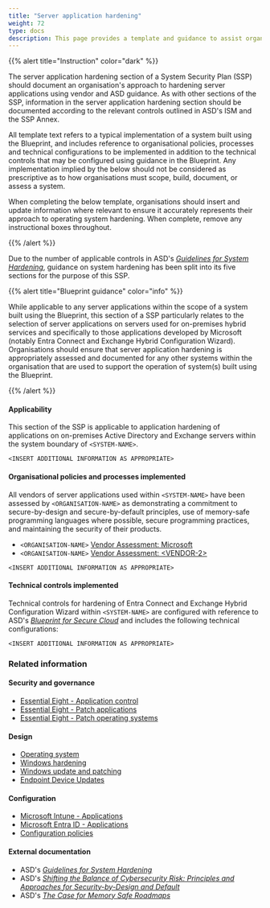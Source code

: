 ```yaml
---
title: "Server application hardening"
weight: 72
type: docs
description: This page provides a template and guidance to assist organisations in documenting their approach to server application hardening associated with their system(s) built on ASD's Blueprint for Secure Cloud.
---
```


{{% alert title="Instruction" color="dark" %}}

The server application hardening section of a System Security Plan (SSP) should document an organisation's approach to hardening server applications using vendor and ASD guidance. As with other sections of the SSP, information in the server application hardening section should be documented according to the relevant controls outlined in ASD's ISM and the SSP Annex.

All template text refers to a typical implementation of a system built using the Blueprint, and includes reference to organisational policies, processes and technical configurations to be implemented in addition to the technical controls that may be configured using guidance in the Blueprint. Any implementation implied by the below should not be considered as prescriptive as to how organisations must scope, build, document, or assess a system.

When completing the below template, organisations should insert and update information where relevant to ensure it accurately represents their approach to operating system hardening. When complete, remove any instructional boxes throughout.

{{% /alert %}}

Due to the number of applicable controls in ASD's [_Guidelines for System Hardening_](https://www.cyber.gov.au/resources-business-and-government/essential-cyber-security/ism/cyber-security-guidelines/guidelines-system-hardening), guidance on system hardening has been split into its five sections for the purpose of this SSP.

{{% alert title="Blueprint guidance" color="info" %}}

While applicable to any server applications within the scope of a system built using the Blueprint, this section of a SSP particularly relates to the selection of server applications on servers used for on-premises hybrid services and specifically to those applications developed by Microsoft (notably Entra Connect and Exchange Hybrid Configuration Wizard). Organisations should ensure that server application hardening is appropriately assessed and documented for any other systems within the organisation that are used to support the operation of system(s) built using the Blueprint.

{{% /alert %}}

#### Applicability

This section of the SSP is applicable to application hardening of applications on on-premises Active Directory and Exchange servers within the system boundary of `<SYSTEM-NAME>`.

`<INSERT ADDITIONAL INFORMATION AS APPROPRIATE>`

#### Organisational policies and processes implemented

All vendors of server applications used within `<SYSTEM-NAME>` have been assessed by `<ORGANISATION-NAME>` as demonstrating a commitment to secure-by-design and secure-by-default principles, use of memory-safe programming languages where possible, secure programming practices, and maintaining the security of their products.

- `<ORGANISATION-NAME>` [Vendor Assessment: Microsoft](/security-and-governance/general-documentation)
- `<ORGANISATION-NAME>` [Vendor Assessment: \<VENDOR-2>](/security-and-governance/general-documentation)

`<INSERT ADDITIONAL INFORMATION AS APPROPRIATE>`

#### Technical controls implemented

Technical controls for hardening of Entra Connect and Exchange Hybrid Configuration Wizard within `<SYSTEM-NAME>` are configured with reference to ASD's [_Blueprint for Secure Cloud_](https://blueprint.asd.gov.au) and includes the following technical configurations:

`<INSERT ADDITIONAL INFORMATION AS APPROPRIATE>`

### Related information

#### Security and governance

- [Essential Eight - Application control](/security-and-governance/essential-eight/application-control)
- [Essential Eight - Patch applications](/security-and-governance/essential-eight/patch-applications)
- [Essential Eight - Patch operating systems](/security-and-governance/essential-eight/patch-os)

#### Design

- [Operating system](/design/endpoints/windows/configuration/operating-system)
- [Windows hardening](/design/endpoints/windows/security/windows-hardening)
- [Windows update and patching](/design/endpoints/windows/configuration/windows-update-and-patching)
- [Endpoint Device Updates](/design/platform/client/device-updates)

#### Configuration

- [Microsoft Intune - Applications](/configuration/intune/apps)
- [Microsoft Entra ID - Applications](/configuration/entra-id/applications)
- [Configuration policies](/configuration/intune/devices/configuration-policies)

#### External documentation

- ASD's [_Guidelines for System Hardening_](https://www.cyber.gov.au/resources-business-and-government/essential-cyber-security/ism/cyber-security-guidelines/guidelines-system-hardening)
- ASD's [_Shifting the Balance of Cybersecurity Risk: Principles and Approaches for Security-by-Design and Default_](https://www.cyber.gov.au/resources-business-and-government/governance-and-user-education/secure-by-design/shifting-balance-cybersecurity-risk)
- ASD's [_The Case for Memory Safe Roadmaps_](https://www.cyber.gov.au/resources-business-and-government/governance-and-user-education/secure-by-design/case-memory-safe-roadmaps)
